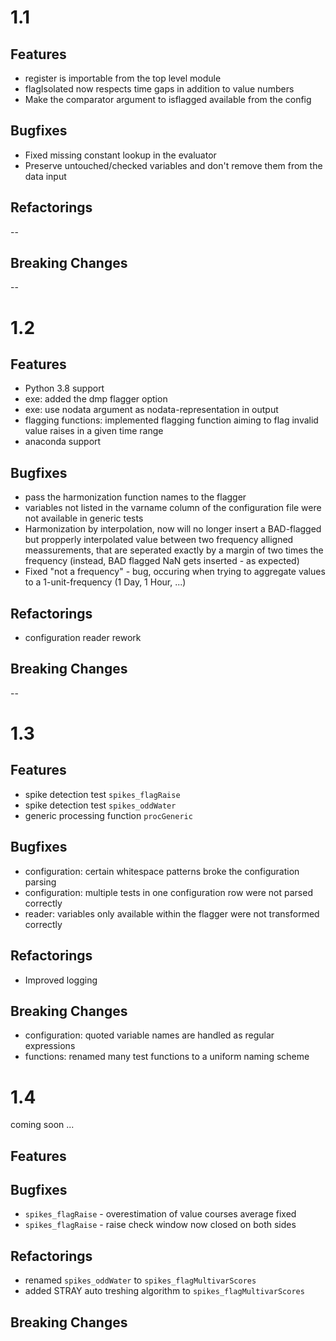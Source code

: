 # 1.1

## Features
- register is importable from the top level module 
- flagIsolated now respects time gaps in addition to value numbers
- Make the comparator argument to isflagged available from the config


## Bugfixes
- Fixed missing constant lookup in the evaluator
- Preserve untouched/checked variables and don't remove them from the data input

 
## Refactorings
--

## Breaking Changes
-- 

# 1.2

## Features
- Python 3.8 support
- exe: added the dmp flagger option
- exe: use nodata argument as nodata-representation in output
- flagging functions: implemented flagging function aiming to flag invalid value raises in a given time range
- anaconda support

## Bugfixes
- pass the harmonization function names to the flagger
- variables not listed in the varname column of the configuration file
  were not available in generic tests
- Harmonization by interpolation, now will no longer insert a BAD-flagged but propperly interpolated value between two frequency alligned meassurements, that are seperated exactly by a margin of two times the frequency (instead, BAD flagged NaN gets inserted - as expected)
- Fixed "not a frequency" - bug, occuring when trying to aggregate values to a 1-unit-frequency (1 Day, 1 Hour, ...)

## Refactorings
- configuration reader rework

## Breaking Changes
-- 

# 1.3

## Features
- spike detection test `spikes_flagRaise`
- spike detection test `spikes_oddWater`
- generic processing function `procGeneric` 

## Bugfixes
- configuration: certain whitespace patterns broke the configuration parsing
- configuration: multiple tests in one configuration row were not parsed correctly
- reader: variables only available within the flagger were not transformed correctly

## Refactorings
- Improved logging

## Breaking Changes
- configuration: quoted variable names are handled as regular expressions
- functions: renamed many test functions to a uniform naming scheme


# 1.4

coming soon ...

## Features

## Bugfixes
- `spikes_flagRaise` - overestimation of value courses average fixed
- `spikes_flagRaise` - raise check window now closed on both sides

## Refactorings
- renamed `spikes_oddWater` to `spikes_flagMultivarScores`
- added STRAY auto treshing algorithm to `spikes_flagMultivarScores`

## Breaking Changes
